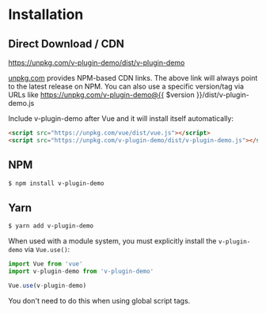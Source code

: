 # Installation

## Direct Download / CDN

https://unpkg.com/v-plugin-demo/dist/v-plugin-demo 

[unpkg.com](https://unpkg.com) provides NPM-based CDN links. The above link will always point to the latest release on NPM. You can also use a specific version/tag via URLs like https://unpkg.com/v-plugin-demo@{{ $version }}/dist/v-plugin-demo.js
 
Include v-plugin-demo after Vue and it will install itself automatically:

```html
<script src="https://unpkg.com/vue/dist/vue.js"></script>
<script src="https://unpkg.com/v-plugin-demo/dist/v-plugin-demo.js"></script>
```

## NPM

```sh
$ npm install v-plugin-demo
```

## Yarn

```sh
$ yarn add v-plugin-demo
```

When used with a module system, you must explicitly install the `v-plugin-demo` via `Vue.use()`:

```javascript
import Vue from 'vue'
import v-plugin-demo from 'v-plugin-demo'

Vue.use(v-plugin-demo)
```

You don't need to do this when using global script tags.

